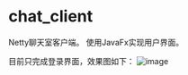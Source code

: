 # chat_client
Netty聊天室客户端。
使用JavaFx实现用户界面。

目前只完成登录界面，效果图如下：
![image](http://github.com/kingston-csj/chat_client/raw/master/screenshots/login.png)
